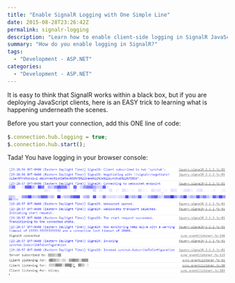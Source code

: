 ```yaml
---
title: "Enable SignalR Logging with One Simple Line"
date: 2015-08-28T23:26:42Z
permalink: signalr-logging
description: "Learn how to enable client-side logging in SignalR JavaScript applications with just one line of code to debug connection issues."
summary: "How do you enable logging in SignalR?"
tags:
  - "Development - ASP.NET"
categories:
  - "Development - ASP.NET"
---
```


It is easy to think that SignalR works within a black box, but if you are deploying JavaScript clients, here is an EASY trick to learning what is happening underneath the scenes.

Before you start your connection, add this ONE line of code:

```javascript
$.connection.hub.logging = true;
$.connection.hub.start();
```

Tada!  You have logging in your browser console:

![SignalR logging example](./images/logging_preview.png)